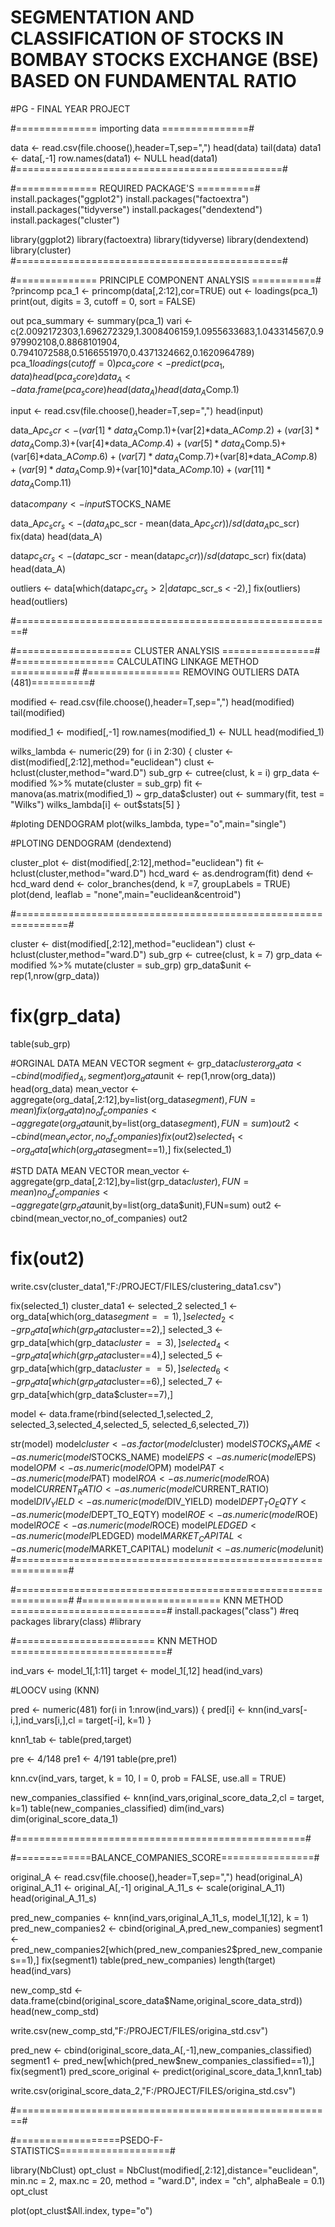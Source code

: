# SEGMENTATION AND CLASSIFICATION OF STOCKS IN BOMBAY STOCKS EXCHANGE (BSE) BASED ON FUNDAMENTAL RATIO
#PG - FINAL YEAR PROJECT

#============== importing data ===============#

data			<-		read.csv(file.choose(),header=T,sep=",")
head(data)
tail(data)
data1			<- 		data[,-1]
row.names(data1)  <- 		NULL
head(data1)
#==============================================#


#============== REQUIRED PACKAGE'S ==========#
install.packages("ggplot2")
install.packages("factoextra")
install.packages("tidyverse")
install.packages("dendextend")
install.packages("cluster")

library(ggplot2)
library(factoextra)
library(tidyverse)
library(dendextend)
library(cluster)
#==============================================#


#============== PRINCIPLE COMPONENT ANALYSIS ===========#
?princomp
pca_1			<-		princomp(data[,2:12],cor=TRUE)
out <- loadings(pca_1)
print(out, digits = 3, cutoff = 0, sort = FALSE)

out
pca_summary		<-		summary(pca_1)
vari			<-		c(2.0092172303,1.696272329,1.3008406159,1.0955633683,1.043314567,0.9979902108,0.8868101904,
					0.7941072588,0.5166551970,0.4371324662,0.1620964789)
pca_1$loadings(cutoff=0)
pca_score		<-		predict(pca_1,data)
head(pca_score)
data_A		<-		data.frame(pca_score)
head(data_A)
head(data_A$Comp.1)

input 		<- 		read.csv(file.choose(),header=T,sep=",")
head(input)

data_A$pc_scr		<-	(var[1]*data_A$Comp.1)+(var[2]*data_A$Comp.2)+(var[3]*data_A$Comp.3)+(var[4]*data_A$Comp.4)+
					(var[5]*data_A$Comp.5)+
					(var[6]*data_A$Comp.6)+(var[7]*data_A$Comp.7)+(var[8]*data_A$Comp.8)+
					(var[9]*data_A$Comp.9)+(var[10]*data_A$Comp.10)+(var[11]*data_A$Comp.11)

data$company 	<- 		input$STOCKS_NAME

data_A$pc_scr_s 	<- 		(data_A$pc_scr - mean(data_A$pc_scr)) / sd(data_A$pc_scr)
fix(data)
head(data_A)

data$pc_scr_s 	<- 		(data$pc_scr - mean(data$pc_scr)) / sd(data$pc_scr)
fix(data)
head(data_A)

outliers 		<- 		data[which(data$pc_scr_s > 2 | data$pc_scr_s < -2),]
fix(outliers)
head(outliers) 

#=======================================================#


#====================  CLUSTER ANALYSIS  ================#
#================= CALCULATING LINKAGE METHOD ===========#
#================ REMOVING OUTLIERS DATA (481)==========#

modified			<-		read.csv(file.choose(),header=T,sep=",")
head(modified)
tail(modified)

modified_1 			<- 		modified[,-1]
row.names(modified_1) 	<- 		NULL
head(modified_1)

wilks_lambda		<-		numeric(29)
for (i in 2:30)
{
cluster 			<- 		dist(modified[,2:12],method="euclidean")
clust				<-		hclust(cluster,method="ward.D")
sub_grp 			<- 		cutree(clust, k = i)
grp_data			<-		modified %>% mutate(cluster = sub_grp)
fit 				<- 		manova(as.matrix(modified_1) ~ grp_data$cluster)
out				<- 		summary(fit, test = "Wilks")
wilks_lambda[i]		<- 		out$stats[5]
}

#ploting DENDOGRAM
plot(wilks_lambda, type="o",main="single")

#PLOTING DENDOGRAM (dendextend)

cluster_plot 		<- 	dist(modified[,2:12],method="euclidean")
fit				<-	hclust(cluster,method="ward.D")
hcd_ward 			<-	as.dendrogram(fit)
dend 				<- 	hcd_ward
dend 				<- 	color_branches(dend, k =7, groupLabels = TRUE)
plot(dend, leaflab = "none",main="euclidean&centroid")

#===============================================================#

cluster 			<- 		dist(modified[,2:12],method="euclidean")
clust				<-		hclust(cluster,method="ward.D")
sub_grp 			<- 		cutree(clust, k = 7)
grp_data			<-		modified %>% mutate(cluster = sub_grp)
grp_data$unit 		<- 		rep(1,nrow(grp_data))
# fix(grp_data)
table(sub_grp)

#ORGINAL DATA MEAN VECTOR
segment <- grp_data$cluster
org_data			<-cbind(modified_A,segment)
org_data$unit <- rep(1,nrow(org_data))
head(org_data)
mean_vector 		<- 		aggregate(org_data[,2:12],by=list(org_data$segment),FUN=mean)
fix(org_data)
no_of_companies   	<- 		aggregate(org_data$unit,by=list(org_data$segment),FUN=sum)
out2 				<- 		cbind(mean_vector,no_of_companies)
fix(out2)
selected_1			<- 		org_data[which(org_data$segment==1),]
fix(selected_1)


#STD DATA MEAN VECTOR
mean_vector 		<- 		aggregate(grp_data[,2:12],by=list(grp_data$cluster),FUN=mean)
no_of_companies   	<- 		aggregate(grp_data$unit,by=list(org_data$unit),FUN=sum)
out2 				<- 		cbind(mean_vector,no_of_companies)
out2
# fix(out2)
write.csv(cluster_data1,"F:/PROJECT/FILES/clustering_data1.csv")

fix(selected_1)
cluster_data1		<-		selected_2
selected_1			<- 		org_data[which(org_data$segment==1),]
selected_2			<- 		grp_data[which(grp_data$cluster==2),]
selected_3			<- 		grp_data[which(grp_data$cluster==3),]
selected_4			<- 		grp_data[which(grp_data$cluster==4),]
selected_5			<- 		grp_data[which(grp_data$cluster==5),]
selected_6			<- 		grp_data[which(grp_data$cluster==6),]
selected_7			<- 		grp_data[which(grp_data$cluster==7),]

model				<-		data.frame(rbind(selected_1,selected_2,
						selected_3,selected_4,selected_5,
						selected_6,selected_7))

str(model)
model$cluster		<-		as.factor(model$cluster)
model$STOCKS_NAME		<-		as.numeric(model$STOCKS_NAME)
model$EPS			<-		as.numeric(model$EPS)
model$OPM			<-		as.numeric(model$OPM)
model$PAT			<-		as.numeric(model$PAT)
model$ROA			<-		as.numeric(model$ROA)
model$CURRENT_RATIO	<-		as.numeric(model$CURRENT_RATIO)
model$DIV_YIELD		<-		as.numeric(model$DIV_YIELD)
model$DEPT_TO_EQTY	<-		as.numeric(model$DEPT_TO_EQTY)
model$ROE			<-		as.numeric(model$ROE)
model$ROCE			<-		as.numeric(model$ROCE)
model$PLEDGED		<-		as.numeric(model$PLEDGED)
model$MARKET_CAPITAL	<-		as.numeric(model$MARKET_CAPITAL)
model$unit			<-		as.numeric(model$unit)
#===============================================================#


#===============================================================#
#======================== KNN METHOD ===========================#
install.packages("class")					#req packages
library(class)							#library


#======================== KNN METHOD ===========================#

ind_vars 			<- 		model_1[,1:11]
target 			<- 		model_1[,12]
head(ind_vars)

#LOOCV using (KNN)

pred 				<- 		numeric(481)
for(i in 1:nrow(ind_vars))
{
pred[i] 			<- 		knn(ind_vars[-i,],ind_vars[i,],cl = target[-i], k=1)
}

knn1_tab			<-		table(pred,target)

pre	<-	4/148
pre1	<-	4/191
table(pre,pre1)

knn.cv(ind_vars, target, k = 10, l = 0, prob = FALSE, use.all = TRUE)

new_companies_classified <- 		knn(ind_vars,original_score_data_2,cl = target, k=1)
table(new_companies_classified)
dim(ind_vars)
dim(original_score_data_1)

#==================================================#


#=============BALANCE_COMPANIES_SCORE================#

original_A			<-		read.csv(file.choose(),header=T,sep=",")
head(original_A)
original_A_11		<- 		original_A[,-1]
original_A_11_s		<- 		scale(original_A_11)
head(original_A_11_s)

pred_new_companies	<- 		knn(ind_vars,original_A_11_s,  model_1[,12], k = 1)
pred_new_companies2 	<- 		cbind(original_A,pred_new_companies)
segment1 			<- 		pred_new_companies2[which(pred_new_companies2$pred_new_companies==1),]
fix(segment1)
table(pred_new_companies)
length(target)
head(ind_vars)


new_comp_std		<-	data.frame(cbind(original_score_data$Name,original_score_data_strd))
head(new_comp_std)

write.csv(new_comp_std,"F:/PROJECT/FILES/origina_std.csv")


pred_new <- cbind(original_score_data_A[,-1],new_companies_classified)
segment1 <- pred_new[which(pred_new$new_companies_classified==1),]
fix(segment1)
pred_score_original	<-	predict(original_score_data_1,knn1_tab)

write.csv(original_score_data_2,"F:/PROJECT/FILES/origina_std.csv")

#=======================================================#





#==================PSEDO-F-STATISTICS===================#

library(NbClust)
opt_clust = NbClust(modified[,2:12],distance="euclidean", min.nc = 2,
        max.nc = 20, method = "ward.D", index = "ch", alphaBeale = 0.1)
opt_clust

plot(opt_clust$All.index, type="o")

